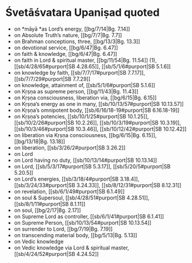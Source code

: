 # Śvetāśvatara Upaniṣad quoted

* on *māyā *as Lord’s energy, [[bg/7/14|Bg. 7.14]]
* on Absolute Truth’s nature, [[bg/7/7|Bg. 7.7]]
* on Brahman conceptions, three, [[bg/13/3|Bg. 13.3]]
* on devotional service, [[bg/6/47|Bg. 6.47]]
* on faith & knowledge, [[bg/6/47|Bg. 6.47]]
* on faith in Lord & spiritual master, [[bg/11/54|Bg. 11.54]] (1), [[sb/4/28/65#purport|SB 4.28.65]], [[sb/5/1/6#purport|SB 5.1.6]]
* on knowledge by faith, [[sb/7/7/17#purport|SB 7.7.17]], [[sb/7/7/29#purport|SB 7.7.29]]
* on knowledge, attainment of, [[sb/5/1/6#purport|SB 5.1.6]]
* on Kṛṣṇa as supreme person, [[bg/11/43|Bg. 11.43]]
* on Kṛṣṇa consciousness, liberation via, [[bg/6/15|Bg. 6.15]]
* on Kṛṣṇa’s energy as one in many, [[sb/10/13/57#purport|SB 10.13.57]]
* on Kṛṣṇa’s omnipotent body, [[sb/6/16/18-19#purport|SB 6.16.18-19]]
* on Kṛṣṇa’s potencies, [[sb/10/1/25#purport|SB 10.1.25]], [[sb/10/2/26#purport|SB 10.2.26]], [[sb/10/3/19#purport|SB 10.3.19]], [[sb/10/3/46#purport|SB 10.3.46]], [[sb/10/12/42#purport|SB 10.12.42]]
* on liberation via Kṛṣṇa consciousness, [[bg/6/15|Bg. 6.15]], [[bg/13/18|Bg. 13.18]]
* on liberation, [[sb/3/26/2#purport|SB 3.26.2]]
* on Lord 
* on Lord having no duty, [[sb/10/13/14#purport|SB 10.13.14]]
* on Lord, [[sb/5/3/17#purport|SB 5.3.17]], [[sb/5/20/5#purport|SB 5.20.5]]
* on Lord’s energies, [[sb/3/18/4#purport|SB 3.18.4]], [[sb/3/24/33#purport|SB 3.24.33]], [[sb/8/12/31#purport|SB 8.12.31]]
* on revelation, [[sb/6/1/49#purport|SB 6.1.49]]
* on soul & Supersoul, [[sb/4/28/51#purport|SB 4.28.51]], [[sb/8/1/11#purport|SB 8.1.11]]
* on soul, [[bg/2/17|Bg. 2.17]]
* on Supreme Lord as controller, [[sb/6/1/41#purport|SB 6.1.41]]
* on Supreme Person, [[sb/10/13/54#purport|SB 10.13.54]]
* on surrender to Lord, [[bg/7/19|Bg. 7.19]]
* on transcending material body, [[bg/5/13|Bg. 5.13]]
* on Vedic knowledge 
* on Vedic knowledge via Lord & spiritual master, [[sb/4/24/52#purport|SB 4.24.52]]
